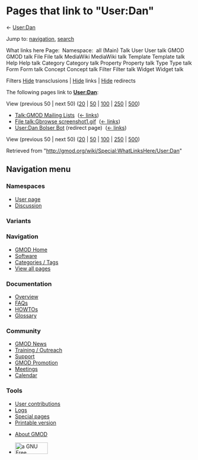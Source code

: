 <div id="mw-page-base" class="noprint">

</div>

<div id="mw-head-base" class="noprint">

</div>

<div id="content" class="mw-body" role="main">

<span id="top"></span>

<div id="mw-js-message" style="display:none;">

</div>



# <span dir="auto">Pages that link to "User:Dan"</span>

<div id="bodyContent">

<div id="contentSub">

← [User:Dan](/wiki/User:Dan "User:Dan")

</div>

<div id="jump-to-nav" class="mw-jump">

Jump to: [navigation](#mw-navigation), [search](#p-search)

</div>

<div id="mw-content-text">

What links here Page:  Namespace:  all (Main) Talk User User talk GMOD
GMOD talk File File talk MediaWiki MediaWiki talk Template Template talk
Help Help talk Category Category talk Property Property talk Type Type
talk Form Form talk Concept Concept talk Filter Filter talk Widget
Widget talk

Filters
[Hide](/mediawiki/index.php?title=Special:WhatLinksHere/User:Dan&hidetrans=1 "Special:WhatLinksHere/User:Dan")
transclusions \|
[Hide](/mediawiki/index.php?title=Special:WhatLinksHere/User:Dan&hidelinks=1 "Special:WhatLinksHere/User:Dan")
links \|
[Hide](/mediawiki/index.php?title=Special:WhatLinksHere/User:Dan&hideredirs=1 "Special:WhatLinksHere/User:Dan")
redirects

The following pages link to **[User:Dan](/wiki/User:Dan "User:Dan")**:

View (previous 50 \| next 50)
([20](/mediawiki/index.php?title=Special:WhatLinksHere/User:Dan&limit=20 "Special:WhatLinksHere/User:Dan")
\|
[50](/mediawiki/index.php?title=Special:WhatLinksHere/User:Dan&limit=50 "Special:WhatLinksHere/User:Dan")
\|
[100](/mediawiki/index.php?title=Special:WhatLinksHere/User:Dan&limit=100 "Special:WhatLinksHere/User:Dan")
\|
[250](/mediawiki/index.php?title=Special:WhatLinksHere/User:Dan&limit=250 "Special:WhatLinksHere/User:Dan")
\|
[500](/mediawiki/index.php?title=Special:WhatLinksHere/User:Dan&limit=500 "Special:WhatLinksHere/User:Dan"))

- [Talk:GMOD Mailing
  Lists](/wiki/Talk:GMOD_Mailing_Lists "Talk:GMOD Mailing Lists") ‎
  <span class="mw-whatlinkshere-tools">([←
  links](/mediawiki/index.php?title=Special:WhatLinksHere&target=Talk%3AGMOD+Mailing+Lists "Special:WhatLinksHere"))</span>
- [File talk:Gbrowse
  screenshot1.gif](/wiki/File_talk:Gbrowse_screenshot1.gif "File talk:Gbrowse screenshot1.gif")
  ‎ <span class="mw-whatlinkshere-tools">([←
  links](/mediawiki/index.php?title=Special:WhatLinksHere&target=File+talk%3AGbrowse+screenshot1.gif "Special:WhatLinksHere"))</span>
- [User:Dan Bolser
  Bot](/mediawiki/index.php?title=User:Dan_Bolser_Bot&redirect=no "User:Dan Bolser Bot")
  (redirect page) ‎ <span class="mw-whatlinkshere-tools">([←
  links](/mediawiki/index.php?title=Special:WhatLinksHere&target=User%3ADan+Bolser+Bot "Special:WhatLinksHere"))</span>

View (previous 50 \| next 50)
([20](/mediawiki/index.php?title=Special:WhatLinksHere/User:Dan&limit=20 "Special:WhatLinksHere/User:Dan")
\|
[50](/mediawiki/index.php?title=Special:WhatLinksHere/User:Dan&limit=50 "Special:WhatLinksHere/User:Dan")
\|
[100](/mediawiki/index.php?title=Special:WhatLinksHere/User:Dan&limit=100 "Special:WhatLinksHere/User:Dan")
\|
[250](/mediawiki/index.php?title=Special:WhatLinksHere/User:Dan&limit=250 "Special:WhatLinksHere/User:Dan")
\|
[500](/mediawiki/index.php?title=Special:WhatLinksHere/User:Dan&limit=500 "Special:WhatLinksHere/User:Dan"))

</div>

<div class="printfooter">

Retrieved from "<http://gmod.org/wiki/Special:WhatLinksHere/User:Dan>"

</div>

<div id="catlinks" class="catlinks catlinks-allhidden">

</div>

<div class="visualClear">

</div>

</div>

</div>

<div id="mw-navigation">

## Navigation menu

<div id="mw-head">



<div id="left-navigation">

<div id="p-namespaces" class="vectorTabs" role="navigation"
aria-labelledby="p-namespaces-label">

### Namespaces

- <span id="ca-nstab-user"><a href="/wiki/User:Dan" accesskey="c"
  title="View the user page [c]">User page</a></span>
- <span id="ca-talk"><a
  href="/mediawiki/index.php?title=User_talk:Dan&amp;action=edit&amp;redlink=1"
  accesskey="t"
  title="Discussion about the content page [t]">Discussion</a></span>

</div>

<div id="p-variants" class="vectorMenu emptyPortlet" role="navigation"
aria-labelledby="p-variants-label">

### 

### Variants[](#)

<div class="menu">

</div>

</div>

</div>

<div id="right-navigation">





</div>



</div>

</div>

</div>

<div id="mw-panel">

<div id="p-logo" role="banner">

<a href="/wiki/Main_Page"
style="background-image: url(http://gmod.org/images/GMOD-cogs.png);"
title="Visit the main page"></a>

</div>

<div id="p-Navigation" class="portal" role="navigation"
aria-labelledby="p-Navigation-label">

### Navigation

<div class="body">

- <span id="n-GMOD-Home">[GMOD Home](/wiki/Main_Page)</span>
- <span id="n-Software">[Software](/wiki/GMOD_Components)</span>
- <span id="n-Categories-.2F-Tags">[Categories /
  Tags](/wiki/Categories)</span>
- <span id="n-View-all-pages">[View all
  pages](/wiki/Special:AllPages)</span>

</div>

</div>

<div id="p-Documentation" class="portal" role="navigation"
aria-labelledby="p-Documentation-label">

### Documentation

<div class="body">

- <span id="n-Overview">[Overview](/wiki/Overview)</span>
- <span id="n-FAQs">[FAQs](/wiki/Category:FAQ)</span>
- <span id="n-HOWTOs">[HOWTOs](/wiki/Category:HOWTO)</span>
- <span id="n-Glossary">[Glossary](/wiki/Glossary)</span>

</div>

</div>

<div id="p-Community" class="portal" role="navigation"
aria-labelledby="p-Community-label">

### Community

<div class="body">

- <span id="n-GMOD-News">[GMOD News](/wiki/GMOD_News)</span>
- <span id="n-Training-.2F-Outreach">[Training /
  Outreach](/wiki/Training_and_Outreach)</span>
- <span id="n-Support">[Support](/wiki/Support)</span>
- <span id="n-GMOD-Promotion">[GMOD
  Promotion](/wiki/GMOD_Promotion)</span>
- <span id="n-Meetings">[Meetings](/wiki/Meetings)</span>
- <span id="n-Calendar">[Calendar](/wiki/Calendar)</span>

</div>

</div>

<div id="p-tb" class="portal" role="navigation"
aria-labelledby="p-tb-label">

### Tools

<div class="body">

- <span id="t-contributions">[User
  contributions](/wiki/Special:Contributions/Dan "A list of contributions of this user")</span>
- <span id="t-log">[Logs](/wiki/Special:Log/Dan)</span>
- <span id="t-specialpages"><a href="/wiki/Special:SpecialPages" accesskey="q"
  title="A list of all special pages [q]">Special pages</a></span>
- <span id="t-print"><a
  href="/mediawiki/index.php?title=Special:WhatLinksHere/User:Dan&amp;printable=yes"
  rel="alternate" accesskey="p"
  title="Printable version of this page [p]">Printable version</a></span>

</div>

</div>

</div>

</div>

<div id="footer" role="contentinfo">

- <span id="footer-places-about">[About
  GMOD](/wiki/GMOD:About "GMOD:About")</span>

<!-- -->

- <span id="footer-copyrightico">[<img src="http://www.gnu.org/graphics/gfdl-logo-small.png" width="88"
  height="31" alt="a GNU Free Documentation License" />](http://www.gnu.org/licenses/fdl-1.3.html)</span>


<div style="clear:both">

</div>

</div>
